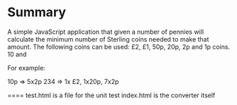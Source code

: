 Summary
========
A simple JavaScript application that given a number of pennies will calculate the minimum number of Sterling coins needed to make that amount.
The following coins can be used: £2, £1, 50p, 20p, 2p and 1p coins. 10 and 

For example:

10p => 5x2p
234 => 1x £2, 1x20p, 7x2p

====
test.html is a  file for the unit test
index.html is the converter itself
